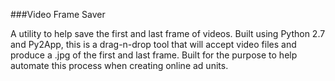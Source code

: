 ###Video Frame Saver

A utility to help save the first and last frame of videos. Built using Python 2.7 and Py2App, this is a drag-n-drop 
tool that will accept video files and produce a .jpg of the first and last frame. Built for the purpose to help 
automate this process when creating online ad units.